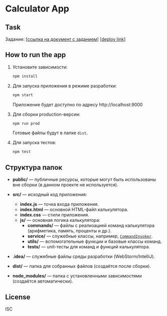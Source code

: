 # Calculator App

## Task

Задание: [[ссылка на документ с заданием](https://drive.google.com/file/d/15jVnBPXaZrjs99KOUxp4TGq6Inau6xq_/view)]
[[deploy link](https://nikolasslim.github.io/calculator/dist/index.html)]

## How to run the app

1. Установите зависимости:
   ```sh
   npm install
   ```
2. Для запуска приложения в режиме разработки:

   ```sh
   npm start
   ```

   Приложение будет доступно по адресу http://localhost:9000

3. Для сборки production-версии:

   ```sh
   npm run prod
   ```

   Готовые файлы будут в папке `dist`.

4. Для запуска тестов:
   ```sh
   npm test
   ```

## Структура папок

- **public/** — публичные ресурсы, которые могут быть использованы вне сборки (в данном проекте не используется).
- **src/** — исходный код приложения:

  - **index.js** — точка входа приложения.
  - **index.html** — основной HTML-файл калькулятора.
  - **index.css** — стили приложения.
  - **js/** — основная логика калькулятора:
    - **commands/** — файлы с реализацией команд калькулятора (арифметика, память, проценты и др.).
    - **service/** — служебные классы, например, [`CommandInvoker`](src/js/service/commandInvoker.js).
    - **utils/** — вспомогательные функции и базовые классы команд.
    - **tests/** — unit-тесты для команд и функций калькулятора.

- **.idea/** — служебные файлы среды разработки (WebStorm/IntelliJ).
- **dist/** — папка для собранных файлов (создаётся после сборки).
- **node_modules/** — папка с установленными зависимостями (создаётся автоматически).

## License

ISC

